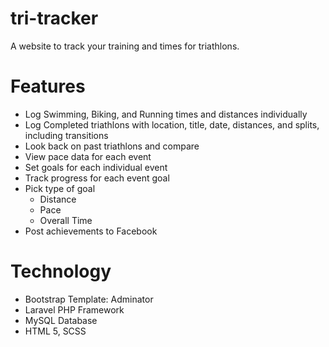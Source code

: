 # tri-tracker
A website to track your training and times for triathlons.

# Features
* Log Swimming, Biking, and Running times and distances individually
* Log Completed triathlons with location, title, date, distances, and splits, including transitions
* Look back on past triathlons and compare
* View pace data for each event
* Set goals for each individual event
* Track progress for each event goal
* Pick type of goal
  * Distance
  * Pace
  * Overall Time
* Post achievements to Facebook

# Technology
* Bootstrap Template: Adminator
* Laravel PHP Framework
* MySQL Database
* HTML 5, SCSS

